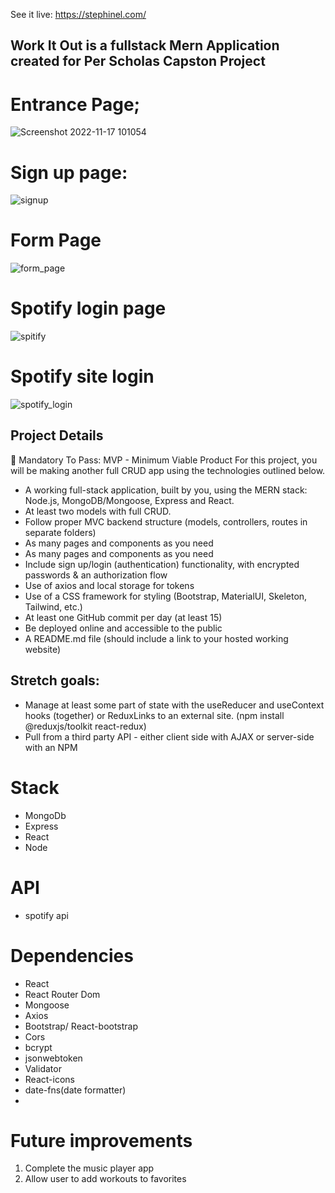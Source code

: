 See it live: https://stephinel.com/

## Work It Out is a fullstack Mern Application created for Per Scholas Capston Project

# Entrance Page;
![Screenshot 2022-11-17 101054](https://user-images.githubusercontent.com/6307334/202483975-b848028b-a4f8-445f-8fe9-3dfbf1b522d3.png)

# Sign up page:
![signup](https://user-images.githubusercontent.com/6307334/202490345-b75004c1-3a08-45f4-9283-7511fa9d7990.png)

# Form Page
![form_page](https://user-images.githubusercontent.com/6307334/202490884-718bccfc-bcc7-4418-bb7b-c9b4ba0d5d9c.png)

# Spotify login page
![spitify](https://user-images.githubusercontent.com/6307334/202491171-9d9b8969-1e58-4549-a5f6-c2e7875cb2c1.png)

# Spotify site login
![spotify_login](https://user-images.githubusercontent.com/6307334/202491612-57ffca0a-3a3c-469a-88e6-b73e7eb02092.png)



## Project Details

🔴 Mandatory To Pass:
MVP - Minimum Viable Product
For this project, you will be making another full CRUD app using the technologies outlined below.
<ul>
<li>A working full-stack application, built by you, using the MERN stack: Node.js, MongoDB/Mongoose, Express and React.</li>
<li>At least two models with full CRUD.</li>
<li>Follow proper MVC backend structure (models, controllers, routes in separate folders)</li>
<li>As many pages and components as you need</li>
<li>As many pages and components as you need</li>
<li>Include sign up/login (authentication) functionality, with encrypted passwords & an authorization flow</li>
<li>Use of axios and local storage for tokens</li>
<li>Use of a CSS framework for styling (Bootstrap, MaterialUI, Skeleton, Tailwind, etc.)</li>
<li>At least one GitHub commit per day (at least 15)</li>
<li>Be deployed online and accessible to the public</li>
<li>A README.md file (should include a link to your hosted working website)</li>
</ul>

## Stretch goals:
<ul>
<li>Manage at least some part of state with the useReducer and useContext hooks (together) or ReduxLinks to an external site. (npm install @reduxjs/toolkit react-redux)</li> 
<li>Pull from a third party API - either client side with AJAX or server-side with an NPM</li>
</ul>

# Stack
<ul>
<li>MongoDb</li>
<li>Express</li>
<li>React</li>
<li>Node</li>
</ul>

# API
<ul>
<li>spotify api</li>
</ul>

# Dependencies
<ul>
<li>React</li>
<li>React Router Dom</li>
<li>Mongoose</li>
<li>Axios</li>
<li>Bootstrap/ React-bootstrap</li>
<li>Cors</li>
<li>bcrypt</li>
<li>jsonwebtoken</li>
<li>Validator</li>
<li>React-icons</li>
<li>date-fns(date formatter)</li>
<li></li>
</ul>

# Future improvements
1. Complete the music player app
2. Allow user to add workouts to favorites

